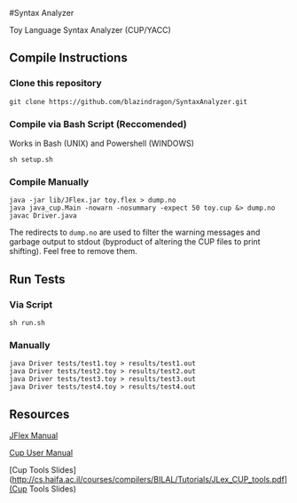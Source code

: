#Syntax Analyzer

Toy Language Syntax Analyzer (CUP/YACC) 

## Compile Instructions
### Clone this repository

```
git clone https://github.com/blazindragon/SyntaxAnalyzer.git
```

### Compile via Bash Script (Reccomended)

Works in Bash (UNIX) and Powershell (WINDOWS)

```
sh setup.sh 
```

### Compile Manually

```
java -jar lib/JFlex.jar toy.flex > dump.no
java java_cup.Main -nowarn -nosummary -expect 50 toy.cup &> dump.no
javac Driver.java
```
The redirects to ``dump.no`` are used to filter the warning messages and garbage output to stdout (byproduct of altering the CUP files to print shifting). Feel free to remove them. 


## Run Tests

### Via Script

```
sh run.sh
```

### Manually

```
java Driver tests/test1.toy > results/test1.out
java Driver tests/test2.toy > results/test2.out
java Driver tests/test3.toy > results/test3.out
java Driver tests/test4.toy > results/test4.out
```

## Resources

[JFlex Manual](http://jflex.de/manual.html)

[Cup User Manual](http://www2.cs.tum.edu/projects/cup/manual.html#basic-symbols)

[Cup Tools Slides](http://cs.haifa.ac.il/courses/compilers/BILAL/Tutorials/JLex_CUP_tools.pdf](Cup Tools Slides)
